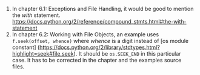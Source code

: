 1. In chapter 6.1: Exceptions and File Handling,
   it would be good to mention the *with* statement. 
   https://docs.python.org/2/reference/compound_stmts.html#the-with-statement
2. In chapter 6.2: Working with File Objects, an example uses
   `f.seek(offset, whence)` where *whence* is a digit instead of
   [os module constant]
   (https://docs.python.org/2/library/stdtypes.html?highlight=seek#file.seek).
   It should be `os.SEEK_END` in this particular case.
   It has to be corrected in the chapter and the examples source files.
